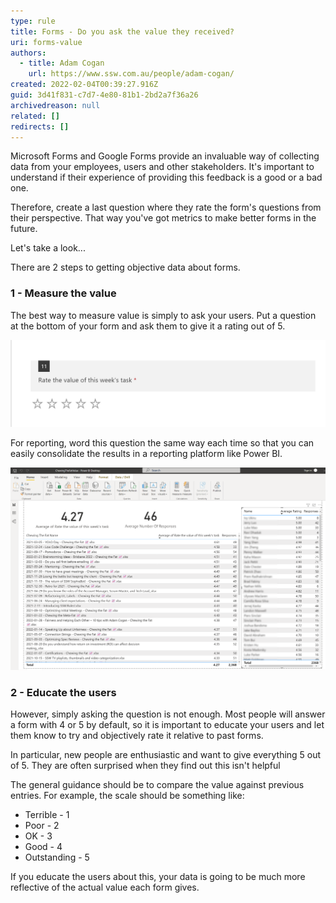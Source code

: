```yaml
---
type: rule
title: Forms - Do you ask the value they received?
uri: forms-value
authors:
  - title: Adam Cogan
    url: https://www.ssw.com.au/people/adam-cogan/
created: 2022-02-04T00:39:27.916Z
guid: 3d41f831-c7d7-4e80-81b1-2bd2a7f36a26
archivedreason: null
related: []
redirects: []
---
```

Microsoft Forms and Google Forms provide an invaluable way of collecting data from your employees, users and other stakeholders. It's important to understand if their experience of providing this feedback is a good or a bad one.

Therefore, create a last question where they rate the form's questions from their perspective. That way you've got metrics to make better forms in the future.

Let's take a look...

<!--endintro-->

There are 2 steps to getting objective data about forms.

### 1 - Measure the value

The best way to measure value is simply to ask your users. Put a question at the bottom of your form and ask them to give it a rating out of 5.

![Figure: Add a question asking your users for the value of the form (make sure the question is always the same)](askthevalueofyourform.png)

For reporting, word this question the same way each time so that you can easily consolidate the results in a reporting platform like Power BI.

![Figure: Using Power BI you can check what value you are getting out of your forms](measurethevalueofyourformblurred.png)

### 2 - Educate the users

However, simply asking the question is not enough. Most people will answer a form with 4 or 5 by default, so it is important to educate your users and let them know to try and objectively rate it relative to past forms.

In particular, new people are enthusiastic and want to give everything 5 out of 5. They are often surprised when they find out this isn't helpful

The general guidance should be to compare the value against previous entries. For example, the scale should be something like:

* Terrible - 1
* Poor - 2
* OK - 3
* Good - 4
* Outstanding - 5

If you educate the users about this, your data is going to be much more reflective of the actual value each form gives.
